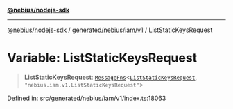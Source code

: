 [**@nebius/nodejs-sdk**](../../../../../README.md)

---

[@nebius/nodejs-sdk](../../../../../README.md) / [generated/nebius/iam/v1](../README.md) / ListStaticKeysRequest

# Variable: ListStaticKeysRequest

> **ListStaticKeysRequest**: [`MessageFns`](../../../../../runtime/protos/core/interfaces/MessageFns.md)\<[`ListStaticKeysRequest`](../interfaces/ListStaticKeysRequest.md), `"nebius.iam.v1.ListStaticKeysRequest"`\>

Defined in: src/generated/nebius/iam/v1/index.ts:18063

